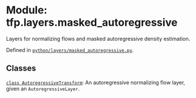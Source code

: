 <div itemscope itemtype="http://developers.google.com/ReferenceObject">
<meta itemprop="name" content="tfp.layers.masked_autoregressive" />
<meta itemprop="path" content="Stable" />
</div>

# Module: tfp.layers.masked_autoregressive

Layers for normalizing flows and masked autoregressive density estimation.



Defined in [`python/layers/masked_autoregressive.py`](https://github.com/tensorflow/probability/tree/master/tensorflow_probability/python/layers/masked_autoregressive.py).

<!-- Placeholder for "Used in" -->


## Classes

[`class AutoregressiveTransform`](../../tfp/layers/AutoregressiveTransform.md): An autoregressive normalizing flow layer, given an `AutoregressiveLayer`.

